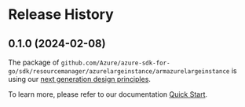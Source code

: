 # Release History

## 0.1.0 (2024-02-08)

The package of `github.com/Azure/azure-sdk-for-go/sdk/resourcemanager/azurelargeinstance/armazurelargeinstance` is using our [next generation design principles](https://azure.github.io/azure-sdk/general_introduction.html).

To learn more, please refer to our documentation [Quick Start](https://aka.ms/azsdk/go/mgmt).